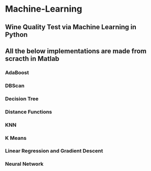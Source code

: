 # Machine-Learning


## Wine Quality Test via Machine Learning in Python


## All the below implementations are made from scracth in Matlab

### AdaBoost
### DBScan
### Decision Tree
### Distance Functions
### KNN
### K Means
### Linear Regression and Gradient Descent
### Neural Network



